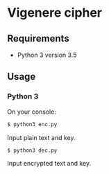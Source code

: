 # Vigenere cipher
## Requirements
* Python 3 version 3.5

## Usage
### Python 3
On your console:
```sh
$ python3 enc.py
```
Input plain text and key.

```sh
$ python3 dec.py
```
Input encrypted text and key.
